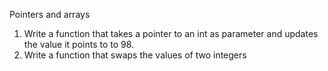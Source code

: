 Pointers and arrays
 1. Write a function that takes a pointer to an int as parameter and updates the value it points to to 98.
 1. Write a function that swaps the values of two integers
